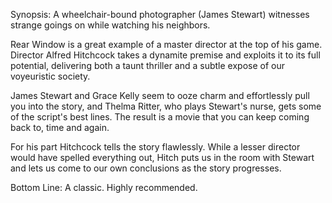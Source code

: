 Synopsis: A wheelchair-bound photographer (James Stewart) witnesses strange goings on while watching his neighbors.

Rear Window is a great example of a master director at the top of his game. Director Alfred Hitchcock takes a dynamite premise and exploits it to its full potential, delivering both a taunt thriller and a subtle expose of our voyeuristic society.

James Stewart and Grace Kelly seem to ooze charm and effortlessly pull you into the story, and Thelma Ritter, who plays Stewart's nurse, gets some of the script's best lines. The result is a movie that you can keep coming back to, time and again.

For his part Hitchcock tells the story flawlessly. While a lesser director would have spelled everything out, Hitch puts us in the room with Stewart and lets us come to our own conclusions as the story progresses.

Bottom Line: A classic. Highly recommended.